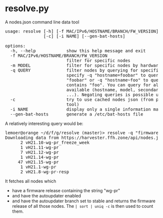# resolve.py
A nodes.json command line data tool

<pre>
usage: resolve [-h] [-f MAC/IPv6/HOSTNAME/BRANCH/FW_VERSION] [-m MODEL] [-q QUERY]
               [-c] [-i NAME] [--gen-bat-hosts]

options:
  -h, --help            show this help message and exit
  -f MAC/IPv6/HOSTNAME/BRANCH/FW_VERSION
                        filter for specific nodes
  -m MODEL              filter for specific nodes by hardware model
  -q QUERY              filter nodes by querying for specific information. e.g.
                        specify -q "hostname=foobar" to query for hosts named
                        "foobar" or -q "hostname~foo" to query hosts whose name
                        contains "foo". You can query for all information, that is
                        available (hostname, model, secondary-mac, autoupdater_en,
                        ...). Negating queries is possible using "!=" or "!~".
  -c                    try to use cached nodes json (from previous run of this
                        tool)
  -i NAME               display only a single information machine readable
  --gen-bat-hosts       generate a /etc/bat-hosts file
</pre>

A relatively interesting query would be:
<pre>
lemoer@orange ~/d/f/g/resolve (master)> resolve -q "firmware_rel~wg-pr" -q "autoupdater_en=true" -q autoupdater_br=stable -i firmware_rel | sort | uniq -c
Downloading data from https://harvester.ffh.zone/api/nodes.json...
      2 vH21.10-wg-pr_freeze_week
      1 vH21.11-wg-pr
      7 vH21.12-wg-pr
      1 vH21.14-wg-pr
     47 vH21.15-wg-pr
      1 vH21.1-wg-pr
      2 vH21.8-wg-pr-resp
</pre>

It fetches all nodes which
- have a firmware release containing the string "wg-pr"
- and have the autoupdater enabled
- and have the autoupdater branch set to stable
and returns the firmware release of all those nodes. The `| sort | uniq -c` is then used to count them.
